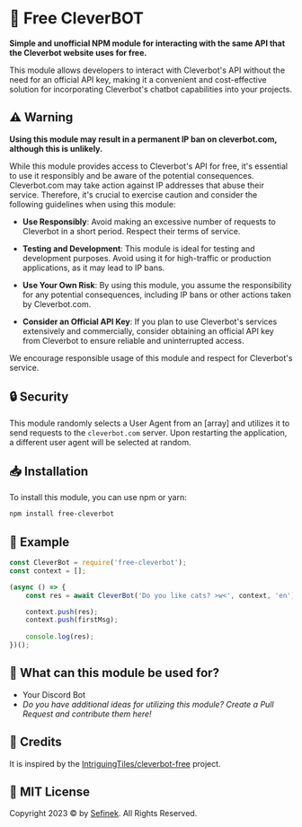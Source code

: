 # 🤖 Free CleverBOT
**Simple and unofficial NPM module for interacting with the same API that the Cleverbot website uses for free.**

This module allows developers to interact with Cleverbot's API without the need for an official API key, making it a convenient and cost-effective solution for incorporating Cleverbot's chatbot capabilities into your projects.


## ⚠️ Warning
**Using this module may result in a permanent IP ban on cleverbot.com, although this is unlikely.**

While this module provides access to Cleverbot's API for free, it's essential to use it responsibly and be aware of the potential consequences. Cleverbot.com may take action against IP addresses that abuse their service. Therefore, it's crucial to exercise caution and consider the following guidelines when using this module:

- **Use Responsibly**: Avoid making an excessive number of requests to Cleverbot in a short period. Respect their terms of service.

- **Testing and Development**: This module is ideal for testing and development purposes. Avoid using it for high-traffic or production applications, as it may lead to IP bans.

- **Use Your Own Risk**: By using this module, you assume the responsibility for any potential consequences, including IP bans or other actions taken by Cleverbot.com.

- **Consider an Official API Key**: If you plan to use Cleverbot's services extensively and commercially, consider obtaining an official API key from Cleverbot to ensure reliable and uninterrupted access.

We encourage responsible usage of this module and respect for Cleverbot's service.

## 🔒 Security
This module randomly selects a User Agent from an [array] and utilizes it to send requests to the `cleverbot.com` server. Upon restarting the application, a different user agent will be selected at random.

## 📥 Installation
To install this module, you can use npm or yarn:

```bash
npm install free-cleverbot
```

## 🏓 Example
```js
const CleverBot = require('free-cleverbot');
const context = [];

(async () => {
    const res = await CleverBot('Do you like cats? >w<', context, 'en'); // input, conversation context, language

    context.push(res);
    context.push(firstMsg);
    
    console.log(res);
})();
```

## 🤔 What can this module be used for?
- Your Discord Bot
- *Do you have additional ideas for utilizing this module? Create a Pull Request and contribute them here!*

## 💜 Credits
It is inspired by the [IntriguingTiles/cleverbot-free](https://github.com/IntriguingTiles/cleverbot-free) project.

## 📝 MIT License
Copyright 2023 © by [Sefinek](https://sefinek.net). All Rights Reserved.